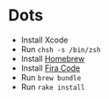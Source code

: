 # Dots

- Install Xcode
- Run `chsh -s /bin/zsh`
- Install [Homebrew](https://brew.sh/)
- Install [Fira Code](https://github.com/tonsky/FiraCode)
- Run `brew bundle`
- Run `rake install`
